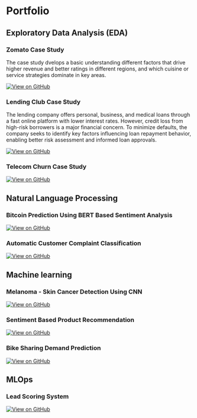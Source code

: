 # Portfolio 

## Exploratory Data Analysis (EDA)

### Zomato Case Study
The case study dvelops a basic understanding different factors that drive higher revenue and better ratings in different regions, and which cuisine or service strategies dominate in key areas.

[![View on GitHub](https://img.shields.io/badge/GitHub-View_on_GitHub-blue?logo=GitHub)](https://github.com/nazneenansari/ZomatoCaseStudy)


### Lending Club Case Study 
The lending company offers personal, business, and medical loans through a fast online platform with lower interest rates. However, credit loss from high-risk borrowers is a major financial concern. To minimize defaults, the company seeks to identify key factors influencing loan repayment behavior, enabling better risk assessment and informed loan approvals.

[![View on GitHub](https://img.shields.io/badge/GitHub-View_on_GitHub-blue?logo=GitHub)](https://github.com/nazneenansari/LendingClubCaseStudy)

### Telecom Churn Case Study 


[![View on GitHub](https://img.shields.io/badge/GitHub-View_on_GitHub-blue?logo=GitHub)](https://github.com/nazneenansari/TelecomChurnCaseStudy)


## Natural Language Processing

### Bitcoin Prediction Using BERT Based Sentiment Analysis


[![View on GitHub](https://img.shields.io/badge/GitHub-View_on_GitHub-blue?logo=GitHub)](https://github.com/nazneenansari/Bitcoin-Price-Prediction-Using-BERT-based-Sentiment-Model)

### Automatic Customer Complaint Classification


[![View on GitHub](https://img.shields.io/badge/GitHub-View_on_GitHub-blue?logo=GitHub)](https://github.com/nazneenansari/Automatic-Customer-Complaint-Classification)

## Machine learning

### Melanoma - Skin Cancer Detection Using CNN

[![View on GitHub](https://img.shields.io/badge/GitHub-View_on_GitHub-blue?logo=GitHub)](https://github.com/nazneenansari/MelanomaDetection)

### Sentiment Based Product Recommendation


[![View on GitHub](https://img.shields.io/badge/GitHub-View_on_GitHub-blue?logo=GitHub)](https://github.com/nazneenansari/Sentiment-Based-Product-Recommendation)

### Bike Sharing Demand Prediction


[![View on GitHub](https://img.shields.io/badge/GitHub-View_on_GitHub-blue?logo=GitHub)](https://github.com/nazneenansari/Bike-Sharing-Demand-Prediction)

## MLOps


### Lead Scoring System


[![View on GitHub](https://img.shields.io/badge/GitHub-View_on_GitHub-blue?logo=GitHub)](https://github.com/nazneenansari/Automatic-Customer-Complaint-Classification)

